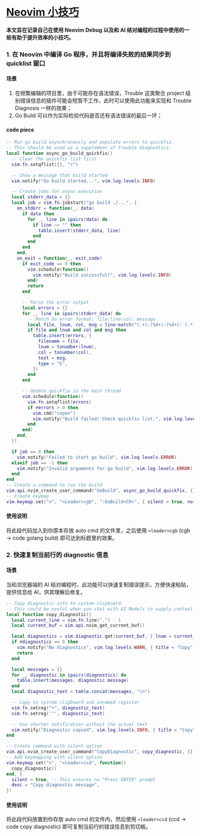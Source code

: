 # [Neovim 小技巧](https://github.com/isvicy/gitblog/issues/3)

**本文旨在记录自己在使用 Neovim Debug 以及和 AI 结对编程的过程中使用的一些有助于提升效率的小技巧。**

### 1. 在 Neovim 中编译 Go 程序，并且将编译失败的结果同步到 quicklist 窗口
#### 场景
1. 在频繁编辑的项目里，由于可能存在语法错误，Trouble 这类聚合 project 级别错误信息的插件可能会短暂不工作，此时可以使用此功能来实现和 Trouble Diagnosis 一样的效果；
2. Go Build 可以作为实际检验代码是否还有语法错误的最后一环；

#### code piece
```lua
-- Run go build asynchronously and populate errors to quickfix.
-- This should be used as a supplement of trouble diagnostics.
local function async_go_build_quickfix()
  -- Clear the quickfix list first
  vim.fn.setqflist({}, "r")

  -- Show a message that build started
  vim.notify("Go build started...", vim.log.levels.INFO)

  -- Create jobs for async execution
  local stderr_data = {}
  local job = vim.fn.jobstart("go build ./...", {
    on_stderr = function(_, data)
      if data then
        for _, line in ipairs(data) do
          if line ~= "" then
            table.insert(stderr_data, line)
          end
        end
      end
    end,
    on_exit = function(_, exit_code)
      if exit_code == 0 then
        vim.schedule(function()
          vim.notify("Build successful!", vim.log.levels.INFO)
        end)
        return
      end

      -- Parse the error output
      local errors = {}
      for _, line in ipairs(stderr_data) do
        -- Match Go error format: file:line:col: message
        local file, lnum, col, msg = line:match("(.+):(%d+):(%d+): (.*)")
        if file and lnum and col and msg then
          table.insert(errors, {
            filename = file,
            lnum = tonumber(lnum),
            col = tonumber(col),
            text = msg,
            type = "E",
          })
        end
      end

      -- Update quickfix in the main thread
      vim.schedule(function()
        vim.fn.setqflist(errors)
        if #errors > 0 then
          vim.cmd("copen")
          vim.notify("Build failed! Check quickfix list.", vim.log.levels.ERROR)
        end
      end)
    end,
  })

  if job == 0 then
    vim.notify("Failed to start go build", vim.log.levels.ERROR)
  elseif job == -1 then
    vim.notify("Invalid arguments for go build", vim.log.levels.ERROR)
  end
end
-- Create a command to run the build
vim.api.nvim_create_user_command("GoBuild", async_go_build_quickfix, {})
-- Create keymap
vim.keymap.set("n", "<Leader>cgb", ":GoBuild<CR>", { silent = true, noremap = true })
```
#### 使用说明
将此段代码加入到你原本存放 auto cmd 的文件里，之后使用 `<leader>cgb` (cgb -> code golang build) 即可达到标题里的效果。

### 2. 快速复制当前行的 diagnostic 信息
#### 场景
当和浏览器端的 AI 结对编程时，此功能可以快速复制错误提示，方便快速粘贴，提供信息给 AI，供其理解后修复。

```lua
-- Copy diagnostic info to system clipboard.
-- This could be useful when you chat with AI Models to supply context.
local function copy_diagnostic()
  local current_line = vim.fn.line(".") - 1
  local current_buf = vim.api.nvim_get_current_buf()

  local diagnostics = vim.diagnostic.get(current_buf, { lnum = current_line })
  if #diagnostics == 0 then
    vim.notify("No diagnostics", vim.log.levels.WARN, { title = "Copy" })
    return
  end

  local messages = {}
  for _, diagnostic in ipairs(diagnostics) do
    table.insert(messages, diagnostic.message)
  end
  local diagnostic_text = table.concat(messages, "\n")

  -- Copy to system clipboard and unnamed register
  vim.fn.setreg("+", diagnostic_text)
  vim.fn.setreg('"', diagnostic_text)

  -- Use shorter notification without the actual text
  vim.notify("Diagnostic copied", vim.log.levels.INFO, { title = "Copy" })
end

-- Create command with silent option
vim.api.nvim_create_user_command("CopyDiagnostic", copy_diagnostic, {})
-- Add keymapping with silent option
vim.keymap.set("n", "<leader>ccd", function()
  copy_diagnostic()
end, {
  silent = true, -- This ensures no "Press ENTER" prompt
  desc = "Copy diagnostic message",
})
```
#### 使用说明
将此段代码放置到你存放 auto cmd 的文件内，然后使用 `<leader>ccd` (ccd -> code copy diagnostic) 即可复制当前行的错误信息到剪切板。